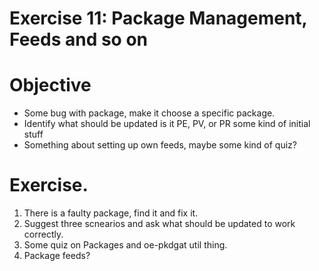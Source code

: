 # Exercise 11: Package Management, Feeds and so on

# Objective
* Some bug with package, make it choose a specific package.
* Identify what should be updated is it PE, PV, or PR some kind of initial stuff
* Something about setting up own feeds, maybe some kind of quiz?


# Exercise.
1. There is a faulty package, find it and fix it.
2. Suggest three scnearios and ask what should be updated to work correctly.
3. Some quiz on Packages and oe-pkdgat util thing.
4. Package feeds?